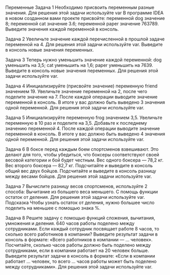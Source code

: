 Переменные
Задача 1
Необходимо присвоить переменным разные значения. Для решения этой задачи используйте var
В программе IDEA в новом созданном вами проекте присвойте:
переменной dog значение 8;
переменной cat значение 3.6;
переменной paper значение 763789.
Выведите значения каждой переменной в консоль.

Задача 2
Увеличьте значение каждой перечисленной в прошлой задаче переменной на 4. Для решения этой задачи используйте var.
Выведите в консоль новые значения переменных.

Задача 3
Теперь нужно уменьшить значение каждой переменной:
dog уменьшить на 3,5;
cat уменьшить на 1,6;
paper уменьшить на 7639.
Выведите в консоль новые значения переменных. Для решения этой задачи используйте var.

Задача 4
Инициализируйте (присвойте значение) переменную friend значением 19.
Увеличьте значение переменной на 2, после чего поделите значение на 7.
После каждой операции выводите значение переменной в консоль. В итоге у вас должно быть выведено 3 значения одной переменной.
Для решения этой задачи используйте var.

Задача 5
Инициализируйте переменную frog значением 3,5.
Увеличьте переменную в 10 раз и поделите на 3,5. Добавьте к последнему значению переменной 4.
После каждой операции выводите значение переменной в консоль. В итоге у вас должно быть выведено 4 значения одной переменной.
Для решения этой задачи используйте var.

Задача 6
В боксе перед каждым боем спортсменов взвешивают. Это делают для того, чтобы убедиться, что боксеры соответствуют своей весовой категории и бой будет честным.
Вес одного боксера — 78,2 кг.
Вес второго боксера — 82,7 кг.
Подсчитайте и выведите в консоль общий вес двух бойцов.
Подсчитайте и выведите в консоль разницу между весами бойцов. Для решения этой задачи используйте var.

Задача 7
Вычислите разницу весов спортсменов, используйте 2 способа:
Вычитание из большего веса меньшего.
С помощь функции остаток от деления.
Для решения этой задачи используйте var.
Подсказка
Чтобы узнать остаток от деления, нужно большее число поделить на меньшее с помощью знака %.


Задача 8
Решите задачу с помощью функций сложения, вычитания, умножения и деления.
640 часов работы поделено между сотрудниками. Если каждый сотрудник посвящает работе 8 часов, то сколько всего работников в компании?
 Выведите результат задачи в консоль в формате: «Всего работников в компании — … человек».
Посчитайте, сколько часов работы должно быть поделено между сотрудниками, если в компании работает на 20 человек больше.
Выведите результат задачи в консоль в формате: «Если в компании работает … человек, то всего … часов работы может быть поделено между сотрудниками».
Для решения этой задачи используйте var.
